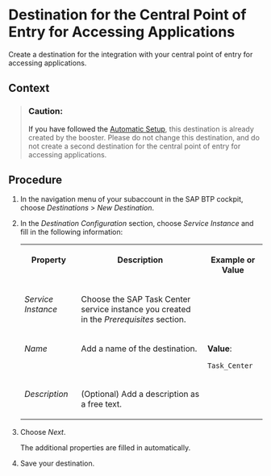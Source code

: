 <!-- loio10320af690ad45d09664f33b2981bb7c -->

# Destination for the Central Point of Entry for Accessing Applications

Create a destination for the integration with your central point of entry for accessing applications.



<a name="loio10320af690ad45d09664f33b2981bb7c__context_qzp_4hq_ybc"/>

## Context

> ### Caution:  
> If you have followed the [Automatic Setup](../30-initial-setup/automatic-setup-3a49967.md), this destination is already created by the booster. Please do not change this destination, and do not create a second destination for the central point of entry for accessing applications.



## Procedure

1.  In the navigation menu of your subaccount in the SAP BTP cockpit, choose *Destinations* \> *New Destination*.

2.  In the *Destination Configuration* section, choose *Service Instance* and fill in the following information:


    <table>
    <tr>
    <th valign="top">

    Property
    
    </th>
    <th valign="top">

    Description
    
    </th>
    <th valign="top">

    Example or Value
    
    </th>
    </tr>
    <tr>
    <td valign="top">
    
    *Service Instance*
    
    </td>
    <td valign="top">
    
    Choose the SAP Task Center service instance you created in the *Prerequisites* section.
    
    </td>
    <td valign="top">
    
     
    
    </td>
    </tr>
    <tr>
    <td valign="top">
    
    *Name*
    
    </td>
    <td valign="top">
    
    Add a name of the destination.
    
    </td>
    <td valign="top">
    
    **Value**:

    `Task_Center`
    
    </td>
    </tr>
    <tr>
    <td valign="top">
    
    *Description*
    
    </td>
    <td valign="top">
    
    \(Optional\) Add a description as a free text.
    
    </td>
    <td valign="top">
    
     
    
    </td>
    </tr>
    </table>
    
3.  Choose *Next*.

    The additional properties are filled in automatically.

4.  Save your destination.


